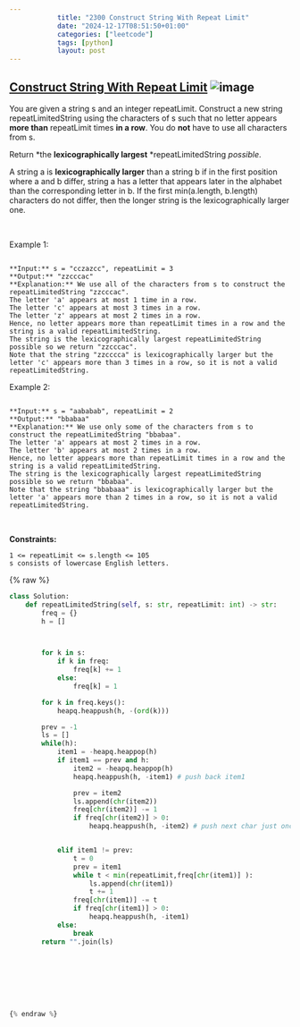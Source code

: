 ```yaml
---
            title: "2300 Construct String With Repeat Limit"
            date: "2024-12-17T08:51:50+01:00"
            categories: ["leetcode"]
            tags: [python]
            layout: post
---
```

            
## [Construct String With Repeat Limit](https://leetcode.com/problems/construct-string-with-repeat-limit) ![image](https://img.shields.io/badge/Difficulty-Medium-orange)

You are given a string s and an integer repeatLimit. Construct a new string repeatLimitedString using the characters of s such that no letter appears **more than** repeatLimit times **in a row**. You do **not** have to use all characters from s.

Return *the **lexicographically largest** *repeatLimitedString *possible*.

A string a is **lexicographically larger** than a string b if in the first position where a and b differ, string a has a letter that appears later in the alphabet than the corresponding letter in b. If the first min(a.length, b.length) characters do not differ, then the longer string is the lexicographically larger one.

 

Example 1:

```

**Input:** s = "cczazcc", repeatLimit = 3
**Output:** "zzcccac"
**Explanation:** We use all of the characters from s to construct the repeatLimitedString "zzcccac".
The letter 'a' appears at most 1 time in a row.
The letter 'c' appears at most 3 times in a row.
The letter 'z' appears at most 2 times in a row.
Hence, no letter appears more than repeatLimit times in a row and the string is a valid repeatLimitedString.
The string is the lexicographically largest repeatLimitedString possible so we return "zzcccac".
Note that the string "zzcccca" is lexicographically larger but the letter 'c' appears more than 3 times in a row, so it is not a valid repeatLimitedString.

```

Example 2:

```

**Input:** s = "aababab", repeatLimit = 2
**Output:** "bbabaa"
**Explanation:** We use only some of the characters from s to construct the repeatLimitedString "bbabaa". 
The letter 'a' appears at most 2 times in a row.
The letter 'b' appears at most 2 times in a row.
Hence, no letter appears more than repeatLimit times in a row and the string is a valid repeatLimitedString.
The string is the lexicographically largest repeatLimitedString possible so we return "bbabaa".
Note that the string "bbabaaa" is lexicographically larger but the letter 'a' appears more than 2 times in a row, so it is not a valid repeatLimitedString.

```

 

**Constraints:**

	1 <= repeatLimit <= s.length <= 105
	s consists of lowercase English letters.

{% raw %}
```python
class Solution:
    def repeatLimitedString(self, s: str, repeatLimit: int) -> str:
        freq = {}
        h = []



        for k in s:
            if k in freq:
                freq[k] += 1
            else:
                freq[k] = 1

        for k in freq.keys():
            heapq.heappush(h, -(ord(k)))

        prev = -1
        ls = []
        while(h):
            item1 = -heapq.heappop(h)
            if item1 == prev and h:
                item2 = -heapq.heappop(h)
                heapq.heappush(h, -item1) # push back item1

                prev = item2
                ls.append(chr(item2))
                freq[chr(item2)] -= 1
                if freq[chr(item2)] > 0:
                    heapq.heappush(h, -item2) # push next char just once


            elif item1 != prev:
                t = 0
                prev = item1
                while t < min(repeatLimit,freq[chr(item1)] ):
                    ls.append(chr(item1))
                    t += 1
                freq[chr(item1)] -= t
                if freq[chr(item1)] > 0:
                    heapq.heappush(h, -item1)
            else:
                break
        return "".join(ls)

            



        

        
{% endraw %}
